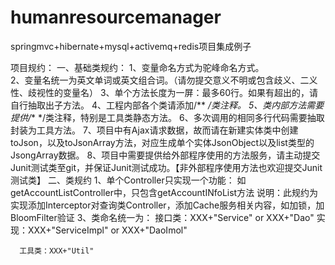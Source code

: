 # humanresourcemanager
springmvc+hibernate+mysql+activemq+redis项目集成例子

项目规约：
一、基础类规约：
  1、变量命名方式为驼峰命名方式。<br/>
  2、变量名统一为英文单词或英文组合词。（请勿提交意义不明或包含歧义、二义性、歧视性的变量名）
  3、单个方法长度为一屏：最多60行。如果有超出的，请自行抽取出子方法。
  4、工程内部各个类请添加/** */类注释。
  5、类内部方法需要提供/** */类注释，特别是工具类静态方法。
  6、多次调用的相同多行代码需要抽取封装为工具方法。
  7、项目中有Ajax请求数据，故而请在新建实体类中创建toJson，以及toJsonArray方法，对应生成单个实体JsonObject以及list类型的JsongArray数据。
  8、项目中需要提供给外部程序使用的方法服务，请主动提交Junit测试类至git，并保证Junit测试成功。【非外部程序使用方法也欢迎提交Junit测试类】
二、类规约
  1、单个Controller只实现一个功能：
      如getAccountListController中，只包含getAccountINfoList方法
      说明：此规约为实现添加Interceptor对查询类Controller，添加Cache服务相关内容，如加锁，加BloomFilter验证
  3、类命名统一为：
      接口类：XXX+"Service" or XXX+"Dao"
      实现：XXX+"ServiceImpl" or XXX+"DaoImol"
      
      工具类：XXX+"Util"
